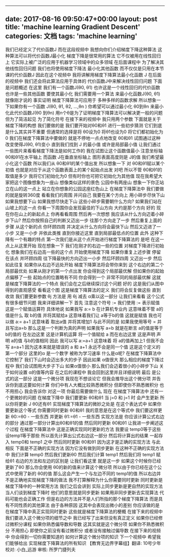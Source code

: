 
---
date: 2017-08-16 09:50:47+00:00
layout: post
title: 'machine learning Gradient Descent'
categories: 文档
tags:  'machine learning'
---




我们已经定义了代价函数J 而在这段视频中 我想向你们介绍梯度下降这种算法 这种算法可以将代价函数J最小化 梯度下降是很常用的算法 它不仅被用在线性回归上 它实际上被广泛的应用于机器学习领域中的众多领域 在后面课程中 为了解决其他线性回归问题 我们也将使用梯度下降法 最小化其他函数 而不仅仅是只用在本节课的代价函数J 因此在这个视频中 我将讲解用梯度下降算法最小化函数 J 在后面的视频中 我们还会将此算法应用于具体的 代价函数J中来解决线性回归问题 下面是问题概述 在这里 我们有一个函数J(θ0, θ1) 也许这是一个线性回归的代价函数 也许是一些其他函数 要使其最小化 我们需要用一个算法 来最小化函数J(θ0, θ1) 就像刚才说的 事实证明 梯度下降算法可应用于 多种多样的函数求解 所以想象一下如果你有一个函数 J(θ0, θ1, θ2, ...,θn ) 你希望可以通过最小化 θ0到θn 来最小化此代价函数J(θ0 到θn) 用n个θ是为了证明梯度下降算法可以解决更一般的问题 但为了简洁起见 为了简化符号 在接下来的视频中 我只用两个参数 下面就是关于梯度下降的构想 我们要做的是 我们要开始对θ0和θ1 进行一些初步猜测 它们到底是什么其实并不重要 但通常的选择是将 θ0设为0 将θ1也设为0 将它们都初始化为0 我们在梯度下降算法中要做的 就是不停地一点点地改变 θ0和θ1 试图通过这种改变使得J(θ0, θ1)变小 直到我们找到 J 的最小值 或许是局部最小值 让我们通过一些图片来看看梯度下降法是如何工作的 我在试图让这个函数值最小 注意坐标轴 θ0和θ1在水平轴上 而函数 J在垂直坐标轴上 图形表面高度则是 J的值 我们希望最小化这个函数 所以我们从 θ0和θ1的某个值出发 所以想象一下 对 θ0和θ1赋以某个初值 也就是对应于从这个函数表面上的某个起始点出发 对吧 所以不管 θ0和θ1的取值是多少 我将它们初始化为0 但有时你也可把它初始化为其他值 现在我希望大家把这个图像想象为一座山 想像类似这样的景色 公园中有两座山 想象一下你正站立在山的这一点上 站立在你想象的公园这座红色山上 在梯度下降算法中 我们要做的就是旋转360度 看看我们的周围 并问自己 我要在某个方向上 用小碎步尽快下山 如果我想要下山 如果我想尽快走下山 这些小碎步需要朝什么方向? 如果我们站在山坡上的这一点 你看一下周围 ​​你会发现最佳的下山方向 大约是那个方向 好的 现在你在山上的新起点上 你再看看周围 然后再一次想想 我应该从什么方向迈着小碎步下山? 然后你按照自己的判断又迈出一步 往那个方向走了一步 然后重复上面的步骤 从这个新的点 你环顾四周 并决定从什么方向将会最快下山 然后又迈进了一小步 又是一小步
并依此类推 直到你接近这里 直到局部最低点的位置 此外 这种下降有一个有趣的特点 第一次我们是从这个点开始进行梯度下降算法的 是吧 在这一点上从这里开始 现在想象一下 我们在刚才的右边一些的位置 对梯度下降进行初始化 想象我们在右边高一些的这个点 开始使用梯度下降 如果你重复上述步骤 停留在该点 并环顾四周 往下降最快的方向迈出一小步 然后环顾四周 又迈出一步 然后如此往复 如果你从右边不远处开始 梯度下降算法将会带你来到 这个右边的第二个局部最优处 如果从刚才的第一个点出发 你会得到这个局部最优解 但如果你的起始点偏移了一些 起始点的位置略有不同 你会得到一个 非常不同的局部最优解 这就是梯度下降算法的一个特点 我们会在之后继续探讨这个问题 好的 这是我们从图中得到的直观感受 看看这个图 这是梯度下降算法的定义 我们将会反复做这些 直到收敛 我们要更新参数 θj 方法是 用 θj 减去 α乘以这一部分 让我们来看看 这个公式有很多细节问题 我来详细讲解一下 首先 注意这个符号 := 我们使用 := 表示赋值 这是一个赋值运算符 具体地说 如果我写 a:= b 在计算机专业内 这意味着不管 a的值是什么 取 b的值 并将其赋给a 这意味着我们让 a等于b的值 这就是赋值 我也可以做 a:= a+1 这意味着 取出a值 并将其增加1 与此不同的是 如果我使用等号 = 并且写出a=b 那么这是一个判断为真的声明 如果我写 a=b 就是在断言 a的值是等于 b的值的 在左边这里 这是计算机运算 将一个值赋给 a 而在右边这里 这是声明 声明 a的值 与b的值相同 因此 我可以写 a:=a+1 这意味着 将 a的值再加上1 但我不会写 a=a+1 因为这本来就是错误的 a 和 a+1 永远不会是同一个值 这是这个定义的第一个部分 这里的α 是一个数字 被称为学习速率 什么是α呢?  在梯度下降算法中 它控制了 我们下山时会迈出多大的步子 因此如果 α值很大 那么相应的梯度下降过程中 我们会试图用大步子下山 如果α值很小 那么我们会迈着很小的小碎步下山 关于如何设置 α的值等内容 在之后的课程中 我会回到这里并且详细说明 最后 是公式的这一部分 这是一个微分项 我现在不想谈论它 但我会推导出这个微分项 并告诉你到底这要如何计算 你们中有人大概比较熟悉微积分 但即使你不熟悉微积分 也不用担心 我会告诉你 对这一项 你最后需要做什么 现在 在梯度下降算法中 还有一个更微妙的问题 在梯度下降中 我们要更新 θ0和θ1 当 j=0 和 j=1 时 会产生更新 所以你将更新 J θ0还有θ1 实现梯度下降算法的微妙之处是 在这个表达式中 如果你要更新这个等式 你需要同时更新 θ0和θ1 我的意思是在这个等式中 我们要这样更新 θ0:=θ0 - 一些东西 并更新 θ1:=θ1 - 一些东西 实现方法是 你应该计算公式右边的部分 通过那一部分计算出θ0和θ1的值 然后同时更新 θ0和θ1 让我进一步阐述这个过程 在梯度下降算法中 这是正确实现同时更新的方法 我要设 temp0等于这些 设temp1等于那些 所以首先计算出公式右边这一部分 然后将计算出的结果 一起存入 temp0和 temp1 之中 然后同时更新 θ0和θ1 因为这才是正确的实现方法 与此相反 下面是不正确的实现方法 因为它没有做到同步更新 在这种不正确的实现方法中 我们计算 temp0 然后我们更新θ0 然后我们计算 temp1 然后我们将 temp1 赋给θ1 右边的方法和左边的区别是 让我们看这里 就是这一步 如果这个时候你已经更新了θ0 那么你会使用 θ0的新的值来计算这个微分项 所以由于你已经在这个公式中使用了新的 θ0的值 那么这会产生一个与左边不同的 temp1的值 所以右边并不是正确地实现梯度下降的做法 我不打算解释为什么你需要同时更新 同时更新是梯度下降中的一种常用方法 我们之后会讲到 实际上同步更新是更自然的实现方法 当人们谈到梯度下降时 他们的意思就是同步更新 如果用非同步更新去实现算法 代码可能也会正确工作 但是右边的方法并不是人们所指的那个梯度下降算法 而是具有不同性质的其他算法 由于各种原因 这其中会表现出微小的差别 你应该做的是 在梯度下降中真正实现同时更新 这些就是梯度下降算法的梗概 在接下来的视频中 我们要进入这个微分项的细节之中 我已经写了出来但没有真正定义 如果你已经修过微积分课程 如果你熟悉偏导数和导数 这其实就是这个微分项 如果你不熟悉微积分 不用担心 即使你之前没有看过微积分 或者没有接触过偏导数 在接下来的视频中 你会得到一切你需要知道的 如何计算这个微分项的知识 下一个视频中 希望我们能够给出 实现梯度下降算法的所有知识 【教育无边界字幕组】翻译: 10号少年  校对: 小白_远游 审核: 所罗门捷列夫